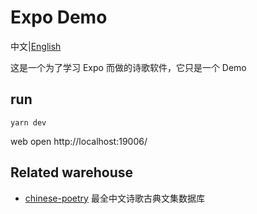 # Expo Demo

中文|[English](https://github.com/shellingfordly/react-native-expo-demo/blob/master/README_EN.md)

这是一个为了学习 Expo 而做的诗歌软件，它只是一个 Demo

## run

```
yarn dev
```

web open http://localhost:19006/

## Related warehouse

- [chinese-poetry](https://github.com/anncwb/vue-vben-admin) 最全中文诗歌古典文集数据库
